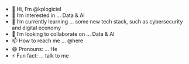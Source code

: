 - 👋 Hi, I’m @kplogiciel
- 👀 I’m interested in ... Data & AI
- 🌱 I’m currently learning ... some new tech stack, such as cybersecurity and digital economy
- 💞️ I’m looking to collaborate on ... Data & AI
- 📫 How to reach me ... @here
- 😄 Pronouns: ... He
- ⚡ Fun fact: ... talk to me

<!---
kplogiciel/kplogiciel is a ✨ special ✨ repository because its `README.md` (this file) appears on your GitHub profile.
You can click the Preview link to take a look at your changes.
--->
